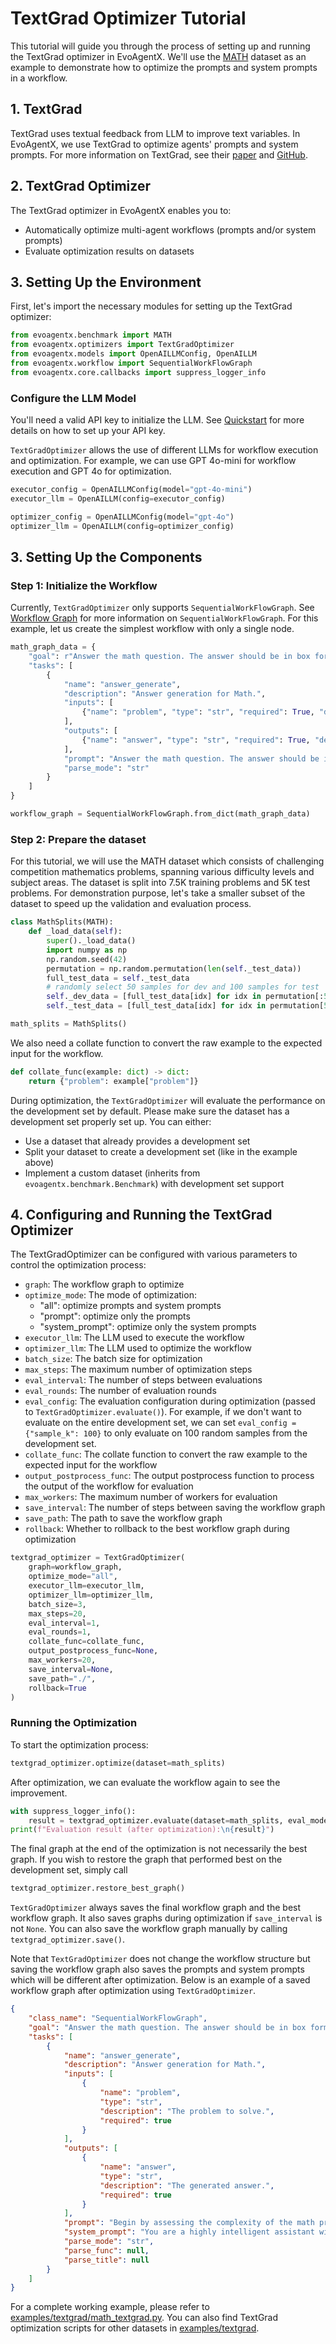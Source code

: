 # TextGrad Optimizer Tutorial

This tutorial will guide you through the process of setting up and running the TextGrad optimizer in EvoAgentX. We'll use the [MATH](https://www.modelscope.cn/datasets/opencompass/competition_math) dataset as an example to demonstrate how to optimize the prompts
and system prompts in a workflow.

## 1. TextGrad
TextGrad uses textual feedback from LLM to improve text variables. In EvoAgentX, we use TextGrad to optimize 
agents' prompts and system prompts. For more information on TextGrad, see their [paper](https://arxiv.org/abs/2406.07496) and [GitHub](https://github.com/zou-group/textgrad).

## 2. TextGrad Optimizer
The TextGrad optimizer in EvoAgentX enables you to:

- Automatically optimize multi-agent workflows (prompts and/or system prompts)
- Evaluate optimization results on datasets

## 3. Setting Up the Environment

First, let's import the necessary modules for setting up the TextGrad optimizer:

```python
from evoagentx.benchmark import MATH
from evoagentx.optimizers import TextGradOptimizer
from evoagentx.models import OpenAILLMConfig, OpenAILLM
from evoagentx.workflow import SequentialWorkFlowGraph
from evoagentx.core.callbacks import suppress_logger_info
```

### Configure the LLM Model
You'll need a valid API key to initialize the LLM. See [Quickstart](../quickstart.md) for more details on how to set up your API key.

`TextGradOptimizer` allows the use of different LLMs for workflow execution and optimization. For example, we can use GPT 4o-mini for workflow execution and GPT 4o for optimization.

```python
executor_config = OpenAILLMConfig(model="gpt-4o-mini")
executor_llm = OpenAILLM(config=executor_config)

optimizer_config = OpenAILLMConfig(model="gpt-4o")
optimizer_llm = OpenAILLM(config=optimizer_config)
```

## 3. Setting Up the Components

### Step 1: Initialize the Workflow
Currently, `TextGradOptimizer` only supports `SequentialWorkFlowGraph`. See [Workflow Graph](../modules/workflow_graph.md) for more information on `SequentialWorkFlowGraph`. For this example, let us create the
simplest workflow with only a single node.

```python
math_graph_data = {
    "goal": r"Answer the math question. The answer should be in box format, e.g., \boxed{123}",
    "tasks": [
        {
            "name": "answer_generate",
            "description": "Answer generation for Math.",
            "inputs": [
                {"name": "problem", "type": "str", "required": True, "description": "The problem to solve."}
            ],
            "outputs": [
                {"name": "answer", "type": "str", "required": True, "description": "The generated answer."}
            ],
            "prompt": "Answer the math question. The answer should be in box format, e.g., \\boxed{{123}}\n\nProblem: {problem}",
            "parse_mode": "str"
        }
    ] 
}

workflow_graph = SequentialWorkFlowGraph.from_dict(math_graph_data)
```

### Step 2: Prepare the dataset

For this tutorial, we will use the MATH dataset which consists of challenging competition mathematics problems,
spanning various difficulty levels and subject areas. The dataset is split into 7.5K training problems and 5K test problems. For demonstration purpose, let's take a smaller subset of the dataset to speed up the validation and evaluation process.

```python
class MathSplits(MATH):
    def _load_data(self):
        super()._load_data()
        import numpy as np 
        np.random.seed(42)
        permutation = np.random.permutation(len(self._test_data))
        full_test_data = self._test_data
        # randomly select 50 samples for dev and 100 samples for test
        self._dev_data = [full_test_data[idx] for idx in permutation[:50]]
        self._test_data = [full_test_data[idx] for idx in permutation[50:150]]

math_splits = MathSplits()
```

We also need a collate function to convert the raw example to the expected input for the workflow.

```python
def collate_func(example: dict) -> dict:
    return {"problem": example["problem"]}
```

During optimization, the `TextGradOptimizer` will evaluate the performance on the development set by default. Please make sure the dataset has a development set properly set up. You can either:
   - Use a dataset that already provides a development set
   - Split your dataset to create a development set (like in the example above)
   - Implement a custom dataset (inherits from `evoagentx.benchmark.Benchmark`) with development set support


## 4. Configuring and Running the TextGrad Optimizer

The TextGradOptimizer can be configured with various parameters to control the optimization process:

- `graph`: The workflow graph to optimize
- `optimize_mode`: The mode of optimization:
    * "all": optimize prompts and system prompts
    * "prompt": optimize only the prompts
    * "system_prompt": optimize only the system prompts
- `executor_llm`: The LLM used to execute the workflow
- `optimizer_llm`: The LLM used to optimize the workflow
- `batch_size`: The batch size for optimization
- `max_steps`: The maximum number of optimization steps
- `eval_interval`: The number of steps between evaluations
- `eval_rounds`: The number of evaluation rounds
- `eval_config`: The evaluation configuration during optimization (passed to `TextGradOptimizer.evaluate()`). For example, if we don't want to evaluate on the entire development set, we can set  `eval_config = {"sample_k": 100}` to only evaluate on 100 random samples from the development set.
- `collate_func`: The collate function to convert the raw example to the expected input for the workflow
- `output_postprocess_func`: The output postprocess function to process the output of the workflow for evaluation
- `max_workers`: The maximum number of workers for evaluation
- `save_interval`: The number of steps between saving the workflow graph
- `save_path`: The path to save the workflow graph
- `rollback`: Whether to rollback to the best workflow graph during optimization


```python
textgrad_optimizer = TextGradOptimizer(
    graph=workflow_graph, 
    optimize_mode="all",
    executor_llm=executor_llm, 
    optimizer_llm=optimizer_llm,
    batch_size=3,
    max_steps=20,
    eval_interval=1,
    eval_rounds=1,
    collate_func=collate_func,
    output_postprocess_func=None,
    max_workers=20,
    save_interval=None,
    save_path="./",
    rollback=True
)
```

### Running the Optimization

To start the optimization process:
```python
textgrad_optimizer.optimize(dataset=math_splits)
```

After optimization, we can evaluate the workflow again to see the improvement.

```python
with suppress_logger_info():
    result = textgrad_optimizer.evaluate(dataset=math_splits, eval_mode="test")
print(f"Evaluation result (after optimization):\n{result}")
```

The final graph at the end of the optimization is not necessarily the best graph. If you wish to restore the graph that performed best on the development set, simply call
```python
textgrad_optimizer.restore_best_graph()
```

`TextGradOptimizer` always saves the final workflow graph and the best workflow graph. It also saves graphs during optimization if `save_interval` is not `None`. You can also save the workflow graph manually by calling `textgrad_optimizer.save()`.


Note that `TextGradOptimizer` does not change the workflow structure but saving the workflow graph also saves the prompts and system prompts which will be different after optimization.
Below is an example of a saved workflow graph after optimization using `TextGradOptimizer`.


```json
{
    "class_name": "SequentialWorkFlowGraph",
    "goal": "Answer the math question. The answer should be in box format, e.g., \\boxed{123}",
    "tasks": [
        {
            "name": "answer_generate",
            "description": "Answer generation for Math.",
            "inputs": [
                {
                    "name": "problem",
                    "type": "str",
                    "description": "The problem to solve.",
                    "required": true
                }
            ],
            "outputs": [
                {
                    "name": "answer",
                    "type": "str",
                    "description": "The generated answer.",
                    "required": true
                }
            ],
            "prompt": "Begin by assessing the complexity of the math problem to determine the appropriate level of detail required. For complex problems, provide a brief introduction to set the context and explain the relevance of key mathematical concepts. For simpler problems, focus on delivering a direct and concise solution.\n\nIdentify and apply relevant mathematical properties or theorems that can simplify the problem-solving process, such as the arithmetic sequence property. Prioritize methods that offer a concise and efficient solution, minimizing unnecessary steps while maintaining clarity.\n\nSolve the problem using the most direct and appropriate mathematical methodologies, ensuring each calculation step is accurate. Clearly explain the reasoning behind each step, enhancing understanding by providing brief explanations of why specific mathematical properties or methods are applicable.\n\nMaintain a smooth and coherent logical flow throughout the solution, using transitional phrases to connect different parts of the problem-solving process. Where applicable, compare alternative methods to solve the problem, discussing the benefits of each approach to provide a comprehensive understanding.\n\nEncourage the use of visual aids, such as diagrams or charts, to illustrate complex concepts and enhance comprehension when necessary. Explicitly state and verify any assumptions made during the problem-solving process, clarifying why certain methodologies are chosen.\n\nConclude with a verification step to confirm the solution's correctness, and present the final answer in a consistent format, such as \\boxed{{answer}}. Ensure that the final expression is in its simplest form and that all calculations are accurate and justified.\n\nProblem: <input>{problem}</input>",
            "system_prompt": "You are a highly intelligent assistant with expertise in mathematics. Your goal is to provide precise, clear, and logically structured solutions to mathematical problems. Begin each solution with a concise summary of the problem to set the context for the reader. Assess the complexity of the problem and adjust the level of detail accordingly, focusing on conciseness for simpler problems. Emphasize mathematical rigor by using appropriate tools such as inequalities and fractions, and ensure accuracy by double-checking each step of the simplification process. Provide detailed explanations for each step when necessary, clearly articulating the reasoning and purpose behind each mathematical operation. Use consistent mathematical notation and terminology throughout the solution, specifying when to use LaTeX-style notation for complex equations. Where applicable, incorporate visual aids such as diagrams to illustrate complex concepts. Conclude with a summary of key concepts and rules used, and include a verification step to confirm the accuracy of the final answer. Use a conversational tone and incorporate real-world analogies to make the explanation more relatable and engaging for the reader. Encourage critical thinking by comparing different problem-solving methods and highlighting the most efficient approach.",
            "parse_mode": "str",
            "parse_func": null,
            "parse_title": null
        }
    ]
}
```

For a complete working example, please refer to [examples/textgrad/math_textgrad.py](../../examples/textgrad/math_textgrad.py). You can also find TextGrad optimization scripts for other datasets in [examples/textgrad](../../examples/textgrad).